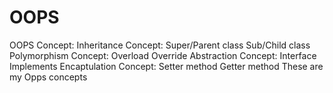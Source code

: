 # OOPS
OOPS Concept:
Inheritance Concept:
Super/Parent class
Sub/Child class
Polymorphism Concept:
Overload
Override
Abstraction Concept:
Interface 
Implements
Encaptulation Concept:
Setter method
Getter method
These are my Opps concepts
